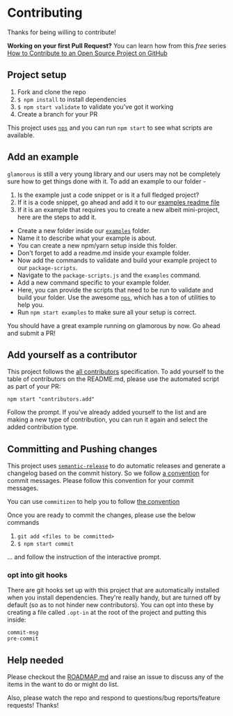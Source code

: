 # Contributing

Thanks for being willing to contribute!

**Working on your first Pull Request?** You can learn how from this *free* series
[How to Contribute to an Open Source Project on GitHub][egghead]

## Project setup

1. Fork and clone the repo
2. `$ npm install` to install dependencies
3. `$ npm start validate` to validate you've got it working
4. Create a branch for your PR

This project uses [`nps`][nps] and you can run `npm start` to see what scripts are available.

## Add an example

`glamorous` is still a very young library and our users may not be completely sure how to get things done with it.
To add an example to our folder -

1. Is the example just a code snippet or is it a full fledged project?
2. If it is a code snippet, go ahead and add it to our [examples readme file][examples-readme]
3. If it is an example that requires you to create a new albeit mini-project, here are the steps to add it.
  - Create a new folder inside our [`examples`][examples-readme] folder.
  - Name it to describe what your example is about.
  - You can create a new npm/yarn setup inside this folder.
  - Don't forget to add a readme.md inside your example folder.
  - Now add the commands to validate and build your example project to our `package-scripts`.
  - Navigate to the `package-scripts.js` and the `examples` command.
  - Add a new command specific to your example folder.
  - Here, you can provide the scripts that need to be run to validate and build your folder. Use the awesome [`nps`][nps], which has a ton of utilities to help you.
  - Run `npm start examples` to make sure all your setup is correct.

You should have a great example running on glamorous by now. Go ahead and submit a PR!

## Add yourself as a contributor

This project follows the [all contributors][all-contributors] specification. To add yourself to the table of
contributors on the README.md, please use the automated script as part of your PR:

```console
npm start "contributors.add"
```

Follow the prompt. If you've already added yourself to the list and are making a new type of contribution, you can run
it again and select the added contribution type.

## Committing and Pushing changes

This project uses [`semantic-release`][semantic-release] to do automatic releases and generate a changelog based on the
commit history. So we follow [a convention][convention] for commit messages. Please follow this convention for your
commit messages.

You can use `commitizen` to help you to follow [the convention][convention]

Once you are ready to commit the changes, please use the below commands

1. `git add <files to be committed>`
2. `$ npm start commit`

... and follow the instruction of the interactive prompt.

### opt into git hooks

There are git hooks set up with this project that are automatically installed when you install dependencies. They're
really handy, but are turned off by default (so as to not hinder new contributors). You can opt into these by creating
a file called `.opt-in` at the root of the project and putting this inside:

```
commit-msg
pre-commit
```

## Help needed

Please checkout the [ROADMAP.md][ROADMAP] and raise an issue to discuss
any of the items in the want to do or might do list.

Also, please watch the repo and respond to questions/bug reports/feature requests! Thanks!

[egghead]: https://egghead.io/series/how-to-contribute-to-an-open-source-project-on-github
[semantic-release]: https://npmjs.com/package/semantic-release
[convention]: https://github.com/conventional-changelog/conventional-changelog-angular/blob/ed32559941719a130bb0327f886d6a32a8cbc2ba/convention.md
[all-contributors]: https://github.com/kentcdodds/all-contributors
[ROADMAP]: ./other/ROADMAP.md
[nps]: https://npmjs.com/package/nps
[examples-readme]: ./examples
